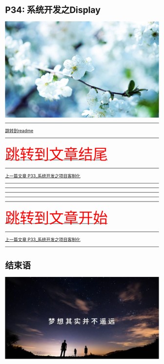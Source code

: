 # P34: 系统开发之Display

<img src="../flower/flower_p24.png">

---

[跳转到readme](https://github.com/hfreeman2008/android_core_framework/blob/main/README-CN.md)


---

[<font face='黑体' color=#ff0000 size=40 >跳转到文章结尾</font>](#结束语)

---

[上一篇文章 P33_系统开发之项目客制化](https://github.com/hfreeman2008/android_core_framework/blob/main/P33_%E7%B3%BB%E7%BB%9F%E5%BC%80%E5%8F%91%E4%B9%8B%E9%A1%B9%E7%9B%AE%E5%AE%A2%E5%88%B6%E5%8C%96/%E7%B3%BB%E7%BB%9F%E5%BC%80%E5%8F%91%E4%B9%8B%E9%A1%B9%E7%9B%AE%E5%AE%A2%E5%88%B6%E5%8C%96.md)






---





---


---





---










---

[<font face='黑体' color=#ff0000 size=40 >跳转到文章开始</font>](#p34-系统开发之display)

---


[上一篇文章 P33_系统开发之项目客制化](https://github.com/hfreeman2008/android_core_framework/blob/main/P33_%E7%B3%BB%E7%BB%9F%E5%BC%80%E5%8F%91%E4%B9%8B%E9%A1%B9%E7%9B%AE%E5%AE%A2%E5%88%B6%E5%8C%96/%E7%B3%BB%E7%BB%9F%E5%BC%80%E5%8F%91%E4%B9%8B%E9%A1%B9%E7%9B%AE%E5%AE%A2%E5%88%B6%E5%8C%96.md)






---

# 结束语

<img src="../Images/end_001.png">